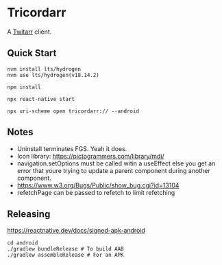 Tricordarr
==========

A [Twitarr](https://github.com/jocosocial/swiftarr) client.

Quick Start
-----------
```
nvm install lts/hydrogen
nvm use lts/hydrogen(v18.14.2)

npm install

npx react-native start

npx uri-scheme open tricordarr:// --android
```

Notes
-----
* Uninstall terminates FGS. Yeah it does.
* Icon library: https://pictogrammers.com/library/mdi/
* navigation.setOptions must be called witin a useEffect else you get
  an error that youre trying to update a parent component during another component.
* https://www.w3.org/Bugs/Public/show_bug.cgi?id=13104
* refetchPage can be passed to refetch to limit refetching


Releasing
---------
https://reactnative.dev/docs/signed-apk-android

```
cd android
./gradlew bundleRelease # To build AAB
./gradlew assembleRelease # For an APK
```
